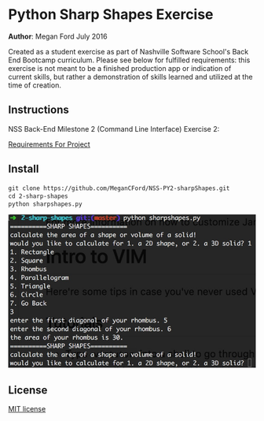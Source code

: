 # Python Sharp Shapes Exercise

**Author**: Megan Ford July 2016 


Created as a student exercise as part of Nashville Software School's Back End Bootcamp curriculum. Please see below for fulfilled requirements: this exercise is not meant to be a finished production app or indication of current skills, but rather a demonstration of skills learned and utilized at the time of creation.


## Instructions


NSS Back-End Milestone 2 (Command Line Interface) Exercise 2: 


[Requirements For Project](https://github.com/nashville-software-school/python-milestones/blob/master/02-command-line-applications/exercises/CLI_SHARP-SHAPES.md)



## Install


``` 
git clone https://github.com/MeganCFord/NSS-PY2-sharpShapes.git
cd 2-sharp-shapes
python sharpshapes.py
```

![screenshot](sharpshapes_screenshot.jpg)


## License 


[MIT license](LICENSE.md)

